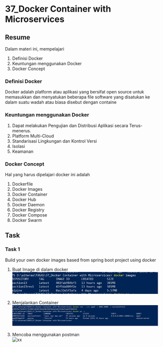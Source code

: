 # 37_Docker Container with Microservices

## Resume

Dalam materi ini, mempelajari <br />

1. Definisi Docker<br />
2. Keuntungan menggunakan Docker <br />
3. Docker Concept<br />

### Definisi Docker

Docker adalah platform atau aplikasi yang bersifat open source untuk memasukkan dan menyatukan beberapa file software yang disatukan ke dalam suatu wadah atau biasa disebut dengan containe<br/>

### Keuntungan menggunakan Docker

1. Dapat melakukan Pengujian dan Distribusi Aplikasi secara Terus-menerus.<br/>
2. Platform Multi-Cloud<br/>
3. Standarisasi Lingkungan dan Kontrol Versi<br/>
4. Isolasi<br/>
5. Keamanan

### Docker Concept

Hal yang harus dipelajari docker ini adalah

1. Dockerfile <br />
2. Docker Images <br />
3. Docker Container <br />
4. Docker Hub <br />
5. Docker Daemon <br />
6. Docker Registry <br />
7. Docker Compose <br />
8. Docker Swarm

## Task

### Task 1

Build your own docker images based from spring boot project using docker

1. Buat Image di dalam docker<br />
   ![xx](https://github.com/hafidzencis/java_muhammad-hafidz-febriansyah/blob/master/37_Docker%20Container%20with%20Microservices/screenshot/docker%20images.JPG)<br /><br />
2. Menjalankan Container<br />
   ![xx](https://github.com/hafidzencis/java_muhammad-hafidz-febriansyah/blob/master/37_Docker%20Container%20with%20Microservices/screenshot/docker%20run%20and%20build%20container.JPG)<br /><br />
3. Mencoba menggunakan postman<br />
   ![xx]()<br /><br />
